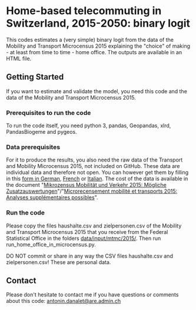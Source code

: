 # Home-based telecommuting in Switzerland, 2015-2050: binary logit

This codes estimates a (very simple) binary logit from the data of the Mobility and Transport Microcensus 2015 explaining the "choice" of making - at least from time to time - home office. The outputs are available in an HTML file.

## Getting Started

If you want to estimate and validate the model, you need this code and the data of the Mobility and Transport Microcensus 2015.

### Prerequisites to run the code

To run the code itself, you need python 3, pandas, Geopandas, xlrd, PandasBiogeme and pygeos.

### Data prerequisites

For it to produce the results, you also need the raw data of the Transport and Mobility Microcensus 2015, not included on GitHub. These data are individual data and therefore not open. You can however get them by filling in this <a href="https://www.are.admin.ch/are/de/home/verkehr-und-infrastruktur/grundlagen-und-daten/mzmv/datenzugang.html">form in German</a>, <a href="https://www.are.admin.ch/are/fr/home/transports-et-infrastructures/bases-et-donnees/mrmt/accesauxdonnees.html">French</a> or <a href="https://www.are.admin.ch/are/it/home/trasporti-e-infrastrutture/basi-e-dati/mcmt/accessoaidati.html">Italian</a>. The cost of the data is available in the document "<a href="https://www.are.admin.ch/are/de/home/medien-und-publikationen/publikationen/grundlagen/mikrozensus-mobilitat-und-verkehr-2015-mogliche-zusatzauswertung.html">Mikrozensus Mobilität und Verkehr 2015: Mögliche Zusatzauswertungen</a>"/"<a href="https://www.are.admin.ch/are/fr/home/media-et-publications/publications/bases/mikrozensus-mobilitat-und-verkehr-2015-mogliche-zusatzauswertung.html">Microrecensement mobilité et transports 2015: Analyses supplémentaires possibles</a>".

### Run the code

Please copy the files haushalte.csv and zielpersonen.csv of the Mobility and Transport Microcensus 2015 that you receive from the Federal Statistical Office in the folders <a href="https://github.com/antonindanalet/home_office_in_microcensus/tree/master/data/input/mtmc/2015">data/input/mtmc/2015/</a>. Then run run_home_office_in_microcensus.py.

DO NOT commit or share in any way the CSV files haushalte.csv and zielpersonen.csv! These are personal data.

## Contact

Please don't hesitate to contact me if you have questions or comments about this code: antonin.danalet@are.admin.ch
